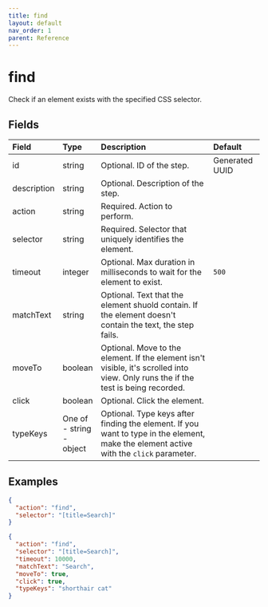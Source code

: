 ```yaml
---
title: find
layout: default
nav_order: 1
parent: Reference
---
```


# find

Check if an element exists with the specified CSS selector.

## Fields

Field | Type | Description | Default
:-- | :-- | :-- | :--
id | string |  Optional. ID of the step. | Generated UUID
description | string |  Optional. Description of the step. | 
action | string |  Required. Action to perform. | 
selector | string |  Required. Selector that uniquely identifies the element. | 
timeout | integer |  Optional. Max duration in milliseconds to wait for the element to exist. | `500`
matchText | string |  Optional. Text that the element shuold contain. If the element doesn't contain the text, the step fails. | 
moveTo | boolean |  Optional. Move to the element. If the element isn't visible, it's scrolled into view. Only runs the if the test is being recorded. | 
click | boolean |  Optional. Click the element. | 
typeKeys | One of<br>- string<br>- object |  Optional. Type keys after finding the element. If you want to type in the element, make the element active with the `click` parameter. | 

## Examples

```json
{
  "action": "find",
  "selector": "[title=Search]"
}
```

```json
{
  "action": "find",
  "selector": "[title=Search]",
  "timeout": 10000,
  "matchText": "Search",
  "moveTo": true,
  "click": true,
  "typeKeys": "shorthair cat"
}
```
